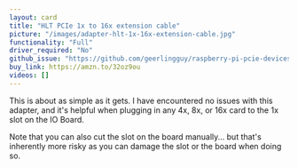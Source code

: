 ```yaml
---
layout: card
title: "HLT PCIe 1x to 16x extension cable"
picture: "/images/adapter-hlt-1x-16x-extension-cable.jpg"
functionality: "Full"
driver_required: "No"
github_issue: "https://github.com/geerlingguy/raspberry-pi-pcie-devices/issues/14"
buy_link: https://amzn.to/32oz9ou
videos: []
---
```

This is about as simple as it gets. I have encountered no issues with this adapter, and it's helpful when plugging in any 4x, 8x, or 16x card to the 1x slot on the IO Board.

Note that you can also cut the slot on the board manually... but that's inherently more risky as you can damage the slot or the board when doing so.

